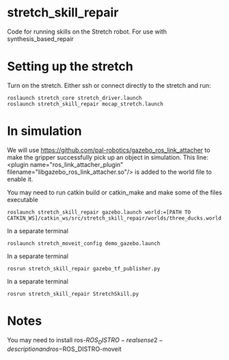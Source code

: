 # stretch_skill_repair

Code for running skills on the Stretch robot.
For use with synthesis_based_repair

# Setting up the stretch

Turn on the stretch.
Either ssh or connect directly to the stretch and run:
```shell
roslaunch stretch_core stretch_driver.launch
roslaunch stretch_skill_repair mocap_stretch.launch
```

# In simulation
We will use https://github.com/pal-robotics/gazebo_ros_link_attacher to make the gripper successfully pick up an object in simulation.
This line: \<plugin name="ros_link_attacher_plugin" filename="libgazebo_ros_link_attacher.so"/\> is added to the world file to enable it.

You may need to run catkin build or catkin_make and make some of the files executable
```shell
roslaunch stretch_skill_repair gazebo.launch world:=[PATH TO CATKIN_WS]/catkin_ws/src/stretch_skill_repair/worlds/three_ducks.world
```

In a separate terminal
```shell
roslaunch stretch_moveit_config demo_gazebo.launch
```

In a separate terminal
```shell
rosrun stretch_skill_repair gazebo_tf_publisher.py
```

In a separate terminal
```shell
rosrun stretch_skill_repair StretchSkill.py
```
# Notes
You may need to install ros-$ROS_DISTRO-realsense2-description and ros-$ROS_DISTRO-moveit
